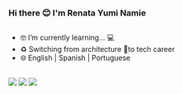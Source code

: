 ### Hi there 😊 I'm Renata Yumi Namie
##

- 🤓 I’m currently learning... 💻
- ♻️ Switching from architecture 📐to tech career 
- 🌐 English | Spanish | Portuguese 

##

<div>
  <a href="mailto:rn.yumi@gmail.com"><img src="https://img.shields.io/badge/Gmail-D14836?style=for-the-badge&logo=gmail&logoColor=white" target="_blank"></a>
  <a href="https://www.linkedin.com/in/renata-namie-b21873b6" target="_blank"><img src="https://img.shields.io/badge/LinkedIn-0077B5?style=for-the-badge&logo=linkedin&logoColor=white"></a>
  <a heref="https://www.instagram.com/renata.yumi/" target="_blank"><img src="https://img.shields.io/badge/Instagram-E4405F?style=for-the-badge&logo=instagram&logoColor=white"></a>

</div>
